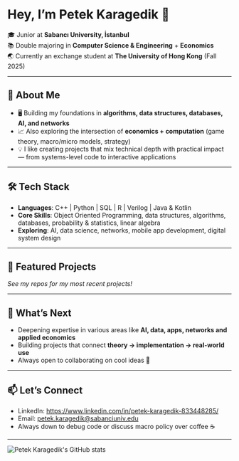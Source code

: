 # Hey, I’m Petek Karagedik 👋

🎓 Junior at **Sabancı University, İstanbul**  
📚 Double majoring in **Computer Science & Engineering** + **Economics**               
🌏 Currently an exchange student at **The University of Hong Kong** (Fall 2025)  

---

## 🚀 About Me
- 🖥️ Building my foundations in **algorithms, data structures, databases, AI, and networks**  
- 📈 Also exploring the intersection of **economics + computation** (game theory, macro/micro models, strategy)  
- 💡 I like creating projects that mix technical depth with practical impact — from systems-level code to interactive applications  

---

## 🛠️ Tech Stack
- **Languages**: C++ | Python | SQL  | R | Verilog | Java & Kotlin       
- **Core Skills**: Object Oriented Programming, data structures, algorithms, databases, probability & statistics, linear algebra  
- **Exploring**: AI, data science, networks, mobile app development, digital system design

---

## 📂 Featured Projects
*See my repos for my most recent projects!*  

---

## 🌱 What’s Next
- Deepening expertise in various areas like **AI, data, apps, networks and applied economics**  
- Building projects that connect **theory → implementation → real-world use**  
- Always open to collaborating on cool ideas 🚀  

---

## 📫 Let’s Connect
- LinkedIn: https://www.linkedin.com/in/petek-karagedik-833448285/
- Email: petek.karagedik@sabanciuniv.edu
- Always down to debug code or discuss macro policy over coffee ☕

---

![Petek Karagedik's GitHub stats](https://github-readme-stats.vercel.app/api?username=petekkaragedik&show_icons=true&theme=buefy)
